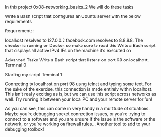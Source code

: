 In this project 0x08-networking_basics_2 We will do these tasks

Write a Bash script that configures an Ubuntu server with the below requirements.

Requirements:

localhost resolves to 127.0.0.2
facebook.com resolves to 8.8.8.8.
The checker is running on Docker, so make sure to read this
Write a Bash script that displays all active IPv4 IPs on the machine it’s executed on

Advanced Tasks
Write a Bash script that listens on port 98 on localhost.
Terminal 0

Starting my script
Terminal 1

Connecting to localhost on port 98 using telnet and typing some text.
For the sake of the exercise, this connection is made entirely within localhost. This isn’t really exciting as is, but we can use this script across networks as well. Try running it between your local PC and your remote server for fun!

As you can see, this can come in very handy in a multitude of situations. Maybe you’re debugging socket connection issues, or you’re trying to connect to a software and you are unsure if the issue is the software or the network, or you’re working on firewall rules… Another tool to add to your debugging toolbox!
